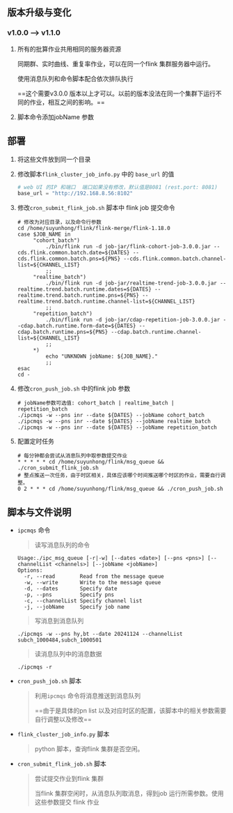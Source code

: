 

## 版本升级与变化

### v1.0.0 --> v1.1.0

1. 所有的批算作业共用相同的服务器资源

   同期群、实时曲线、重复率作业，可以在同一个flink 集群服务器中运行。

   使用消息队列和命令脚本配合依次排队执行

   ==这个需要v3.0.0 版本以上才可以。以前的版本没法在同一个集群下运行不同的作业，相互之间的影响。==

2. 脚本命令添加jobName 参数



## 部署

1. 将这些文件放到同一个目录

2. 修改脚本`flink_cluster_job_info.py` 中的 `base_url` 的值

   ```python
   # web UI 的IP 和端口  端口如果没有修改，默认值是8081 (rest.port: 8081)
   base_url = "http://192.168.8.56:8102"
   ```

   

3. 修改`cron_submit_flink_job.sh` 脚本中 flink job 提交命令

   ```shell
   # 修改为对应目录，以及命令行参数
   cd /home/suyunhong/flink/flink-merge/flink-1.18.0
   case $JOB_NAME in
        "cohort_batch")
            ./bin/flink run -d job-jar/flink-cohort-job-3.0.0.jar --cds.flink.common.batch.date=${DATES} --cds.flink.common.batch.pns=${PNS} --cds.flink.common.batch.channel-list=${CHANNEL_LIST}
            ;;
        "realtime_batch")
            ./bin/flink run -d job-jar/realtime-trend-job-3.0.0.jar --realtime.trend.batch.runtime.dates=${DATES} --realtime.trend.batch.runtime.pns=${PNS} --realtime.trend.batch.runtime.channel-list=${CHANNEL_LIST}
            ;;
        "repetition_batch")
            ./bin/flink run -d job-jar/cdap-repetition-job-3.0.0.jar --cdap.batch.runtime.form-date=${DATES} --cdap.batch.runtime.pns=${PNS} --cdap.batch.runtime.channel-list=${CHANNEL_LIST}
            ;;
        *)
            echo "UNKNOWN jobName: ${JOB_NAME}."
            ;;
   esac
   cd -
   ```

4. 修改`cron_push_job.sh` 中的flink job 参数

   ```shell
   # jobName参数可选值: cohort_batch | realtime_batch | repetition_batch
   ./ipcmqs -w --pns inr --date ${DATES} --jobName cohort_batch
   ./ipcmqs -w --pns inr --date ${DATES} --jobName realtime_batch
   ./ipcmqs -w --pns inr --date ${DATES} --jobName repetition_batch
   ```

   
   
5. 配置定时任务

   ```shell
   # 每分钟都会尝试从消息队列中取参数提交作业
   * * * * * cd /home/suyunhong/flink/msg_queue && ./cron_submit_flink_job.sh
   # 整点推送一次任务，由于时区相关，具体应该哪个时间推送哪个时区的作业，需要自行调整。
   0 2 * * * cd /home/suyunhong/flink/msg_queue && ./cron_push_job.sh
   ```

   



## 脚本与文件说明

- `ipcmqs` 命令

  > 读写消息队列的命令

  ```shell
  Usage:./ipc_msg_queue [-r|-w] [--dates <date>] [--pns <pns>] [--channelList <channels>] [--jobName <jobName>]
  Options:
    -r, --read        Read from the message queue
    -w, --write       Write to the message queue
    -d, --dates       Specify date
    -p, --pns         Specify pns
    -c, --channelList Specify channel list
    -j, --jobName     Specify job name
  
  ```

  > 写消息到消息队列

  ```shell
  ./ipcmqs -w --pns hy,bt --date 20241124 --channelList subch_1000484,subch_1000501
  ```

  > 读消息队列中的消息数据

  ```shell
  ./ipcmqs -r
  ```

- `cron_push_job.sh` 脚本

  > 利用`ipcmqs` 命令将消息推送到消息队列
  >
  > ==由于是具体的pn list 以及对应时区的配置，该脚本中的相关参数需要自行调整以及修改==

- `flink_cluster_job_info.py` 脚本

  > python  脚本，查询flink 集群是否空闲。

- `cron_submit_flink_job.sh` 脚本

  > 尝试提交作业到flink 集群
  >
  > 当flink 集群空闲时，从消息队列取消息，得到job 运行所需参数。使用这些参数提交 flink 作业















